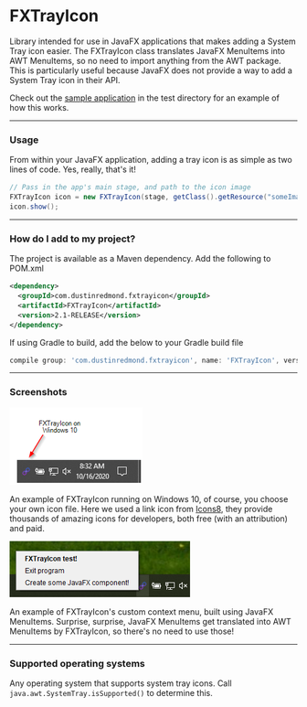 # FXTrayIcon

Library intended for use in JavaFX applications that makes adding a System Tray icon easier.
The FXTrayIcon class translates JavaFX MenuItems into AWT MenuItems, so no need to import anything
from the AWT package. This is particularly useful because JavaFX does not provide a way to add a 
System Tray icon in their API. 

Check out the [sample application](./src/test/java/com/dustinredmond/fxtrayicon/IconTest.java) in the test directory for an example of how this works. 

---

### Usage

From within your JavaFX application, adding a tray icon is as simple as two lines of code.
Yes, really, that's it!

```java
// Pass in the app's main stage, and path to the icon image
FXTrayIcon icon = new FXTrayIcon(stage, getClass().getResource("someImageFile.png"));
icon.show();
```

---

### How do I add to my project? 

The project is available as a Maven dependency. Add the following to POM.xml

```xml
<dependency>
  <groupId>com.dustinredmond.fxtrayicon</groupId>
  <artifactId>FXTrayIcon</artifactId>
  <version>2.1-RELEASE</version>
</dependency>
```

If using Gradle to build, add the below to your Gradle build file

```groovy
compile group: 'com.dustinredmond.fxtrayicon', name: 'FXTrayIcon', version: '2.1-RELEASE'
```

---

### Screenshots

![FXTrayIcon example](./img/fxtrayicon-1.png)

An example of FXTrayIcon running on Windows 10, of course, you choose your own icon file.
Here we used a link icon from [Icons8](https://www.icons8.com), they provide thousands of amazing
 icons for developers, both free (with an attribution) and paid.


![FXTrayIcon menu example](./img/fxtrayicon-2.png)

An example of FXTrayIcon's custom context menu, built using JavaFX MenuItems.
Surprise, surprise, JavaFX MenuItems get translated into AWT MenuItems by FXTrayIcon,
so there's no need to use those!

---

### Supported operating systems

Any operating system that supports system tray icons.
Call `java.awt.SystemTray.isSupported()` to determine this.